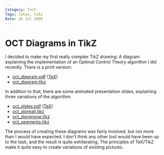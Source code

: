 ```yaml
---
Category: Tech
Tags: latex, tikz
Date: 26 Jul 2009
---
```


# OCT Diagrams in TikZ

I decided to make my first really complex TikZ drawing: A diagram explaining
the implementation of an Optimal Control Theory algorithm I did recently. There
is a print version:

* [oct_diagram.pdf](oct_diagram.pdf) ([TeX](oct_diagram.tex))
* [oct_diagram.tikz](oct_diagram.tikz)

In addition to that, there are some animated presentation slides, explaining
three variations of the algorithm:

* [oct_slides.pdf](oct_slides.pdf) ([TeX](oct_slides.tex))
* [oct_storeall.tikz](oct_storeall.tikz)
* [oct_storenone.tikz](oct_storenone.tikz)
* [oct_segments.tikz](oct_segments.tikz)

The process of creating these diagrams was fairly involved, but not more than I
would have expected. I don't think any other tool would have been up to the
task, and the result is quite exhilarating. The principles of TeX/TikZ make it
quite easy to create variations of existing pictures.
